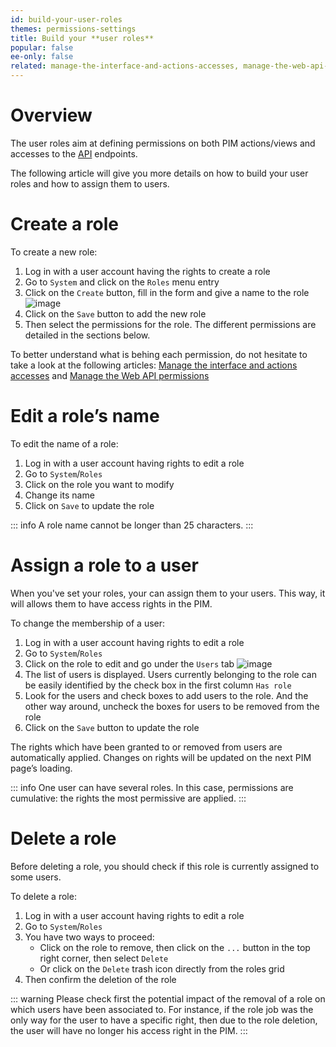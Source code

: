 ```yaml
---
id: build-your-user-roles
themes: permissions-settings
title: Build your **user roles**
popular: false
ee-only: false
related: manage-the-interface-and-actions-accesses, manage-the-web-api-permissions, what-is-a-role, what-is-a-user
---
```


# Overview
The user roles aim at defining permissions on both PIM actions/views and accesses to the [API](http://api.akeneo.com) endpoints.

The following article will give you more details on how to build your user roles and how to assign them to users.

# Create a role

To create a new role:
1. Log in with a user account having the rights to create a role
1. Go to `System` and click on the `Roles` menu entry
1. Click on the `Create` button, fill in the form and give a name to the role
    ![image](../img/System_Roles.png)
1. Click on the `Save` button to add the new role
1. Then select the permissions for the role. The different permissions are detailed in the sections below.

To better understand what is behing each permission, do not hesitate to take a look at the following articles: [Manage the interface and actions accesses](/articles/manage-the-interface-and-actions-accesses.html) and [Manage the Web API permissions](/articles/manage-the-web-api-permissions.html)

# Edit a role’s name

To edit the name of a role:
1.  Log in with a user account having rights to edit a role
1.  Go to `System`/`Roles`
1.  Click on the role you want to modify
1.  Change its name
1.  Click on `Save` to update the role

::: info
A role name cannot be longer than 25 characters.
:::

# Assign a role to a user

When you've set your roles, your can assign them to your users. This way, it will allows them to have access rights in the PIM.

To change the membership of a user:
1. Log in with a user account having rights to edit a role
1. Go to `System`/`Roles`
1. Click on the role to edit and go under the `Users` tab
    ![image](../img/System_Roles_Users.png)
1. The list of users is displayed. Users currently belonging to the role can be easily identified by the check box in the first column `Has role`
1. Look for the users and check boxes to add users to the role. And the other way around, uncheck the boxes for users to be removed from the role
1. Click on the `Save` button to update the role

The rights which have been granted to or removed from users are automatically applied. Changes on rights will be updated on the next PIM page’s loading.

::: info
One user can have several roles. In this case, permissions are cumulative: the rights the most permissive are applied.
:::

# Delete a role

Before deleting a role, you should check if this role is currently assigned to some users.

To delete a role:
1. Log in with a user account having rights to edit a role
1. Go to `System`/`Roles`
1. You have two ways to proceed:
    - Click on the role to remove, then click on the `...` button in the top right corner, then select `Delete`
    - Or click on the `Delete` trash icon directly from the roles grid
1. Then confirm the deletion of the role

::: warning
Please check first the potential impact of the removal of a role on which users have been associated to. For instance, if the role job was the only way for the user to have a specific right, then due to the role deletion, the user will have no longer his access right in the PIM.
:::
